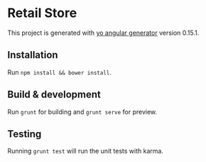 # Retail Store

This project is generated with [yo angular generator](https://github.com/yeoman/generator-angular)
version 0.15.1.

## Installation

Run `npm install && bower install`.

## Build & development

Run `grunt` for building and `grunt serve` for preview.

## Testing

Running `grunt test` will run the unit tests with karma.

